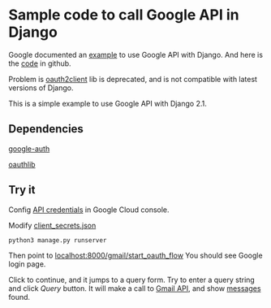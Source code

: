 # Sample code to call Google API in Django

Google documented an [example](https://developers.google.com/api-client-library/python/guide/django) to use Google API with Django.
And here is the [code](https://github.com/googleapis/google-api-python-client/tree/master/samples/django_sample) in github.

Problem is [oauth2client](https://pypi.org/project/oauth2client/) lib is deprecated, and is not compatible with latest versions of Django.

This is a simple example to use Google API with Django 2.1.

## Dependencies
[google-auth](https://google-auth.readthedocs.io/en/latest/)

[oauthlib](https://oauthlib.readthedocs.io/en/latest/installation.html)

## Try it

Config [API credentials](https://console.cloud.google.com/apis/credentials) in Google Cloud console.

Modify [client_secrets.json](https://github.com/dsalimao/django-google-api/blob/master/client_secrets.json)

```shell
python3 manage.py runserver
```

Then point to [localhost:8000/gmail/start_oauth_flow](http://localhost:8000/gmail/start_oauth_flow)
You should see Google login page.

Click to continue, and it jumps to a query form. Try to enter a query string and click *Query* button. It will make a call
to [Gmail API](https://developers.google.com/gmail/api/v1/reference/),
and show [messages](https://developers.google.com/gmail/api/v1/reference/users/messages/list) found.
